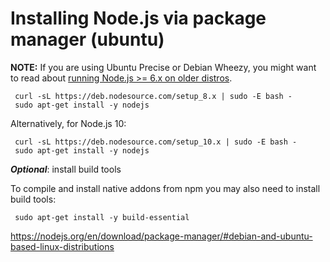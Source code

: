 # Installing Node.js via package manager (ubuntu)


**NOTE:** If you are using Ubuntu Precise or Debian Wheezy, you might want to read about [running Node.js >= 6.x on older distros](https://github.com/nodesource/distributions/blob/master/OLDER_DISTROS.md).

     curl -sL https://deb.nodesource.com/setup_8.x | sudo -E bash -
     sudo apt-get install -y nodejs
     
 
Alternatively, for Node.js 10:
 
     curl -sL https://deb.nodesource.com/setup_10.x | sudo -E bash -
     sudo apt-get install -y nodejs
     
 
**_Optional_**: install build tools
 
 To compile and install native addons from npm you may also need to install build tools:
 
     sudo apt-get install -y build-essential


https://nodejs.org/en/download/package-manager/#debian-and-ubuntu-based-linux-distributions
